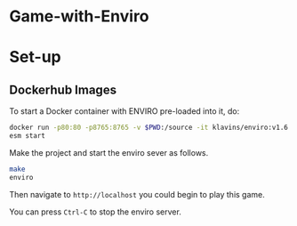 Game-with-Enviro
===

Set-up
===

Dockerhub Images
---

To start a Docker container with ENVIRO pre-loaded into it, do:

```bash
docker run -p80:80 -p8765:8765 -v $PWD:/source -it klavins/enviro:v1.6 bash
esm start
```

Make the project and start the enviro sever as follows.
```bash
make
enviro
```

Then navigate to `http://localhost` you could begin to play this game. 

You can press `Ctrl-C` to stop the enviro server.